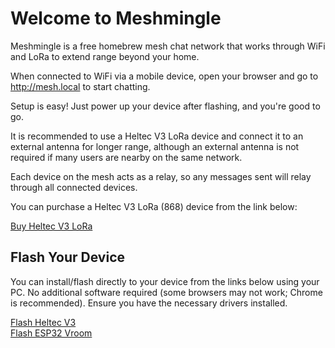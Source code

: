 <head>
    <meta charset="UTF-8">
    <meta name="viewport" content="width=device-width, initial-scale=1.0">
    <title>Meshmingle - Homebrew Mesh Chat</title>
</head>
<body>
    <div class="container">
        <h1>Welcome to Meshmingle</h1>
        <p>Meshmingle is a free homebrew mesh chat network that works through WiFi and LoRa to extend range beyond your home.</p>
        <p>When connected to WiFi via a mobile device, open your browser and go to <a href="http://mesh.local">http://mesh.local</a> to start chatting.</p>
        <p>Setup is easy! Just power up your device after flashing, and you're good to go.</p>
        <p>It is recommended to use a Heltec V3 LoRa device and connect it to an external antenna for longer range, although an external antenna is not required if many users are nearby on the same network.</p>
        <p>Each device on the mesh acts as a relay, so any messages sent will relay through all connected devices.</p>
        <p>You can purchase a Heltec V3 LoRa (868) device from the link below:</p>
        <a href="https://www.aliexpress.com/item/1005008177147021.html" class="button" target="_blank">Buy Heltec V3 LoRa</a>
        <h2>Flash Your Device</h2>
        <p>You can install/flash directly to your device from the links below using your PC. No additional software required (some browsers may not work; Chrome is recommended). Ensure you have the necessary drivers installed.</p>
        <a href="/HeltecV3flash.html" class="button">Flash Heltec V3</a>
        <br>
        <a href="/ESP32VroomFlash.html" class="button">Flash ESP32 Vroom</a>
    </div>
</body>
</html>
